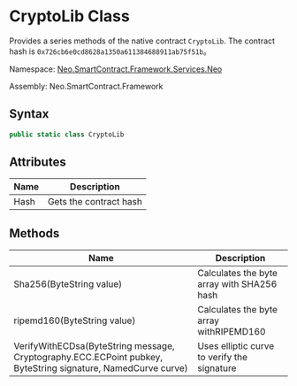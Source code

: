 # CryptoLib Class

Provides a series methods of the native contract `CryptoLib`. The contract hash is `0x726cb6e0cd8628a1350a611384688911ab75f51b`。

Namespace: [Neo.SmartContract.Framework.Services.Neo](../neo.md)

Assembly: Neo.SmartContract.Framework

## Syntax

```c#
public static class CryptoLib
```

## Attributes

| Name | Description            |
| ---- | ---------------------- |
| Hash | Gets the contract hash |

## Methods

| Name                                   | Description   |
| ---------------------------------------- | --------------- |
| Sha256(ByteString value) | Calculates the byte array with SHA256 hash |
| ripemd160(ByteString value) | Calculates the byte array withRIPEMD160 |
| VerifyWithECDsa(ByteString message, Cryptography.ECC.ECPoint pubkey, ByteString signature, NamedCurve curve) | Uses elliptic curve to verify the signature |
